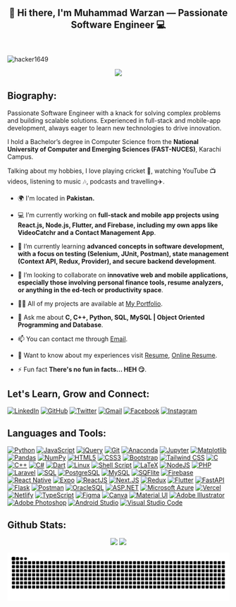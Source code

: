 <h2 align="center">👋 Hi there, I'm Muhammad Warzan — Passionate Software Engineer 💻</h2>

<br>

<p align="left"> <img src="https://komarev.com/ghpvc/?username=hacker1649&label=Profile%20views&color=0e75b6&style=flat" alt="hacker1649" /> </p>

<p align="center"> <img src="https://github.com/hacker1649/hacker1649/assets/88313681/b5e06a95-8249-49ff-a616-51fa128d0f5a" /> </p>

<h2 align="left">Biography:</h2>

Passionate Software Engineer with a knack for solving complex problems and building scalable solutions. Experienced in full-stack and mobile-app development, always eager to learn new technologies to drive innovation.

I hold a Bachelor’s degree in Computer Science from the **National University of Computer and Emerging Sciences (FAST-NUCES)**, Karachi Campus.

Talking about my hobbies, I love playing cricket 🏏, watching YouTube 📺 videos, listening to music 🎶, podcasts and travelling✈️.

- 🌍 I'm located in **Pakistan.**

- 💻 I’m currently working on **full-stack and mobile app projects using React.js, Node.js, Flutter, and Firebase, including my own apps like VideoCatchr and a Contact Management App**.

- 🌱 I’m currently learning **advanced concepts in software development, with a focus on testing (Selenium, JUnit, Postman), state management (Context API, Redux, Provider), and secure backend development**.

- 🤝 I’m looking to collaborate on **innovative web and mobile applications, especially those involving personal finance tools, resume analyzers, or anything in the ed-tech or productivity space**.

- 👨‍💻 All of my projects are available at [My Portfolio](https://muhammadwarzan.vercel.app/).

- 💬 Ask me about **C, C++, Python, SQL, MySQL | Object Oriented Programming and Database**.

- 📫 You can contact me through [Email](mailto:muhammad1649programmer@gmail.com ).

- 📄 Want to know about my experiences visit [Resume](https://drive.google.com/file/d/1XsG690M7AzkJBh8x1JLGEcmU-i3IQhCF/view), [Online Resume](https://profilopeak.vercel.app/).

- ⚡ Fun fact **There's no fun in facts... HEH 😏**.

<h2 align="left">Let's Learn, Grow and Connect:</h2>
<p align="left">
<a href="https://linkedin.com/in/viki25070z"><img alt="LinkedIn" src="https://img.shields.io/badge/linkedin%20-%230077B5.svg?&style=for-the-badge&logo=linkedin&logoColor=white"/></a>
<a href="https://github.com/hacker1649"><img alt="GitHub" src="https://img.shields.io/badge/github%20-%23121011.svg?&style=for-the-badge&logo=github&logoColor=white"/></a>
<a href="https://twitter.com/warzan_222555"><img alt="Twitter" src="https://img.shields.io/badge/twitter%20-%231DA1F2.svg?&style=for-the-badge&logo=X&logoColor=white"/></a>
<a href="mailto:muhammad1649programmer@gmail.com"><img alt="Gmail" src="https://img.shields.io/badge/gmail-%23EA4335.svg?&style=for-the-badge&logo=gmail&logoColor=white"/></a>
<a href="https://www.facebook.com/muhammad.warzan.92"><img alt="Facebook" src="https://img.shields.io/badge/facebook%20-%231877F2.svg?&style=for-the-badge&logo=facebook&logoColor=white"/></a>
<a href="https://www.instagram.com/sacrastic_viki"><img alt="Instagram" src="https://img.shields.io/badge/instagram%20-%23E4405F.svg?&style=for-the-badge&logo=instagram&logoColor=white"/></a>
</p>

<h2 align="left">Languages and Tools:</h2><p align="left">
<a href="https://www.python.org/"><img alt="Python" src="https://img.shields.io/badge/python%20-%2314354C.svg?&style=for-the-badge&logo=python&logoColor=white"/></a>
<a href="https://www.w3schools.com/js/"><img alt="JavaScript" src="https://img.shields.io/badge/javascript%20-%23323330.svg?&style=for-the-badge&logo=javascript&logoColor=%23F7DF1E"/></a>
<a href="https://jquery.com/"><img alt="jQuery" src="https://img.shields.io/badge/jquery%20-%230769AD.svg?&style=for-the-badge&logo=jquery&logoColor=white"/></a>
<a href="https://www.git-scm.com/"><img alt="Git" src="https://img.shields.io/badge/git%20-%23F05033.svg?&style=for-the-badge&logo=git&logoColor=white"/></a>
<a href="https://www.anaconda.com/"><img alt="Anaconda" src="https://img.shields.io/badge/anaconda%20-%2342B029.svg?&style=for-the-badge&logo=anaconda&logoColor=white"/></a>
<a href="https://jupyter.org/"><img alt="Jupyter" src="https://img.shields.io/badge/Jupyter%20-%23F37626.svg?&style=for-the-badge&logo=Jupyter&logoColor=white" /></a>
<a href="https://matplotlib.org/"><img alt="Matplotlib" src="https://img.shields.io/badge/matplotlib%20-%23007ACC.svg?&style=for-the-badge&logo=matplotlib&logoColor=white" /></a>
<a href="https://pandas.pydata.org/"><img alt="Pandas" src="https://img.shields.io/badge/pandas%20-%23150458.svg?&style=for-the-badge&logo=pandas&logoColor=white" /></a>
<a href="https://numpy.org/"><img alt="NumPy" src="https://img.shields.io/badge/numpy%20-%23013243.svg?&style=for-the-badge&logo=numpy&logoColor=white" /></a>
<a href="https://www.w3schools.com/html/"><img alt="HTML5" src="https://img.shields.io/badge/html5%20-%23E34F26.svg?&style=for-the-badge&logo=html5&logoColor=white"/></a>
<a href="https://www.w3schools.com/css/css_intro.asp"><img alt="CSS3" src="https://img.shields.io/badge/css3%20-%231572B6.svg?&style=for-the-badge&logo=css3&logoColor=white"/></a>
<a href="https://getbootstrap.com/"><img alt="Bootstrap" src="https://img.shields.io/badge/bootstrap%20-%23563D7C.svg?&style=for-the-badge&logo=bootstrap&logoColor=white"/></a>
<a href="https://tailwindcss.com/"><img alt="Tailwind CSS" src="https://img.shields.io/badge/tailwind%20css%20-%2338B2AC.svg?&style=for-the-badge&logo=tailwind-css&logoColor=white"/></a>
<a href="https://www.w3schools.com/c/c_intro.php"><img alt="C" src="https://img.shields.io/badge/c%20-%2300599C.svg?&style=for-the-badge&logo=c&logoColor=white"/></a>
<a href="https://www.w3schools.com/cpp/cpp_intro.asp"><img alt="C++" src="https://img.shields.io/badge/c++%20-%2300599C.svg?&style=for-the-badge&logo=c%2B%2B&ogoColor=white"/></a>
<a href="https://www.w3schools.com/cs/index.php"><img alt="C#" src="https://img.shields.io/badge/c%23%20-%23239120.svg?&style=for-the-badge&logo=c-sharp&logoColor=white"/></a>
<a href="https://dart.dev/"><img alt="Dart" src="https://img.shields.io/badge/dart-%230175C2.svg?&style=for-the-badge&logo=dart&logoColor=white"/></a>
<a href="https://ubuntu.com/"><img alt="Linux" src="https://img.shields.io/badge/Ubuntu-E95420?style=for-the-badge&logo=ubuntu&logoColor=white" /></a>
<a href="https://www.geeksforgeeks.org/introduction-linux-shell-shell-scripting/"><img alt="Shell Script" src="https://img.shields.io/badge/shell_script%20-%23121011.svg?&style=for-the-badge&logo=gnu-bash&logoColor=white"/></a>
<a href="https://www.overleaf.com/"><img alt="LaTeX" src="https://img.shields.io/badge/latex%20-%23008080.svg?&style=for-the-badge&logo=latex&logoColor=white"/></a>
<a href="https://nodejs.org/en"><img alt="NodeJS" src="https://img.shields.io/badge/Nodejs-Nodejs?style=for-the-badge&logo=node.js&color=303030"/></a>
<a href="https://www.php.net/"><img alt="PHP" src="https://img.shields.io/badge/php-%23777BB4.svg?&style=for-the-badge&logo=php&logoColor=white"/></a>
<a href="https://laravel.com/"><img alt="Laravel" src="https://img.shields.io/badge/laravel-%23FF2D20.svg?&style=for-the-badge&logo=laravel&logoColor=white"/></a>
<a href="https://www.w3schools.com/sql/"><img alt="SQL" src="https://img.shields.io/badge/sql%20-%234169E1.svg?&style=for-the-badge&logo=sql&logoColor=white"/></a>
<a href="https://www.postgresql.org/"><img alt="PostgreSQL" src="https://img.shields.io/badge/postgresql%20-%23336791.svg?&style=for-the-badge&logo=postgresql&logoColor=white"/></a>
<a href="https://www.mysql.com/"><img alt="MySQL" src="https://img.shields.io/badge/mysql-%2300f.svg?&style=for-the-badge&logo=mysql&logoColor=white"/></a>
<a href="https://docs.flutter.dev/cookbook/persistence/sqlite"><img alt="SQFlite" src="https://img.shields.io/badge/sqflite%20-%2300BFFF.svg?&style=for-the-badge&logo=sqlite&logoColor=white"/></a>
<a href="https://firebase.google.com/"><img alt="Firebase" src="https://img.shields.io/badge/firebase%20-%23039BE5.svg?&style=for-the-badge&logo=firebase&logoColor=white"/></a>
<a href="https://reactnative.dev/"><img alt="React Native" src="https://img.shields.io/badge/react%20native%20-%2300D8FF.svg?&style=for-the-badge&logo=react&logoColor=white"/></a>
<a href="https://expo.dev/"><img alt="Expo" src="https://img.shields.io/badge/expo%20-%231DA1F2.svg?&style=for-the-badge&logo=expo&logoColor=white"/></a>
<a href="https://react.dev/"><img alt='ReactJS' src="https://img.shields.io/badge/ReactJS-ReactJS?style=for-the-badge&logo=react&color=303030"/></a>
<a href="https://nextjs.org/"><img alt='Next.JS' src="https://img.shields.io/badge/NextJS-NextJS?style=for-the-badge&logo=next.js&color=000000"/></a>
<a href="https://redux.js.org/"><img alt="Redux" src="https://img.shields.io/badge/Redux-Redux?style=for-the-badge&logo=redux&logoColor=fff&color=764ABC"/></a>
<a href="https://flutter.dev/"><img alt="Flutter" src="https://img.shields.io/badge/Flutter-%2302569B.svg?&style=for-the-badge&logo=flutter&logoColor=white"/></a>
<a href="https://fastapi.tiangolo.com/"><img alt='FastAPI' src="https://img.shields.io/badge/FastAPI-FastAPI?style=for-the-badge&logo=fastapi&color=18191a"/></a>
<a href="https://flask.palletsprojects.com/en/3.0.x/"><img alt="Flask" src="https://img.shields.io/badge/flask%20-%23000.svg?&style=for-the-badge&logo=flask&logoColor=white"/></a>
<a href="https://www.postman.com/"><img alt="Postman" src="https://img.shields.io/badge/postman%20-%23FF6C37.svg?&style=for-the-badge&logo=postman&logoColor=white"/></a>
<a href="https://www.oracle.com/pk/database/sqldeveloper/"><img alt='OracleSQL' src="https://img.shields.io/badge/OracleSQL-OracleSQL?style=for-the-badge&logo=oracle&color=F80000"/></a>
<a href="https://dotnet.microsoft.com/en-us/apps/aspnet"><img alt='ASP.NET' src="https://img.shields.io/badge/ASPNET-ASPNET?style=for-the-badge&logo=.net&color=5C2D91"/></a>
<a href="https://azure.microsoft.com/en-us"><img alt='Microsoft Azure' src="https://img.shields.io/badge/Microsoft%20Azure-Microsoft%20Azure?style=for-the-badge&logo=microsoft%20azure&color=303030"/></a>
<a href="https://vercel.com/"><img alt="Vercel" src="https://img.shields.io/badge/vercel%20-%23000000.svg?&style=for-the-badge&logo=vercel&logoColor=white"/></a>
<a href="https://www.netlify.com/"><img alt="Netlify" src="https://img.shields.io/badge/netlify-%2300C7B7.svg?&style=for-the-badge&logo=netlify&logoColor=white"/></a>
<a href="https://www.typescriptlang.org/"><img alt="TypeScript" src="https://img.shields.io/badge/TypeScript-TypeScript?style=for-the-badge&logo=typescript&logoColor=fff&color=3178C6"/></a>
<a href="https://www.figma.com/"><img alt="Figma" src="https://img.shields.io/badge/Figma-Figma?style=for-the-badge&logo=figma&logoColor=fff&color=F24E1E"/></a>
<a href="https://www.canva.com/"><img alt="Canva" src="https://img.shields.io/badge/canva%20-%2300C4CC.svg?&style=for-the-badge&logo=canva&logoColor=white"/></a>
<a href="https://mui.com/"><img alt="Material UI" src="https://img.shields.io/badge/material%2dui-0081CB?style=for-the-badge&logo=material%2Dui&logoColor=fff&color=0081CB"/></a>
<a href="https://www.adobe.com/products/illustrator.html"><img alt="Adobe Illustrator" src="https://img.shields.io/badge/Adobe%20Illustrator%20-%23FF9A00.svg?&style=for-the-badge&logo=adobe-illustrator&logoColor=white"/></a>
<a href="https://www.adobe.com/products/photoshop.html"><img alt="Adobe Photoshop" src="https://img.shields.io/badge/Adobe%20Photoshop%20-%230077FF.svg?&style=for-the-badge&logo=adobe%20photoshop&logoColor=white"/></a>
<a href="https://developer.android.com/studio"><img alt="Android Studio" src="https://img.shields.io/badge/Android%20Studio-3DDC84.svg?&style=for-the-badge&logo=android-studio&logoColor=white"/></a>
<a href="https://code.visualstudio.com/"><img alt="Visual Studio Code" src="https://img.shields.io/badge/Visual%20Studio%20Code-%23007ACC.svg?&style=for-the-badge&logo=visual-studio-code&logoColor=white"/></a>
</p>

<h2 align="left">Github Stats:</h2>

<div align="center">

  ![](https://bad-apple-github-readme.vercel.app/api?show_bg=1&username=hacker1649&theme=dracula&hide_border=true&show_icons=true&include_all_commits=true&count_private=false)
  ![](https://github-readme-stats.vercel.app/api/top-langs/?username=hacker1649&langs_count=10&theme=dracula&hide_border=true&include_all_commits=true&count_private=true&layout=compact)

</div>

<div align="center">

  ![Snake animation](https://github.com/s-shemmee/s-shemmee/blob/output/github-contribution-grid-snake-dark.svg)

</div>
